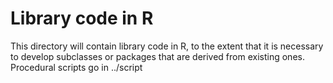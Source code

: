 Library code in R
=================

This directory will contain library code in R, to the extent that it is necessary to develop subclasses or packages that are 
derived from existing ones. Procedural scripts go in ../script